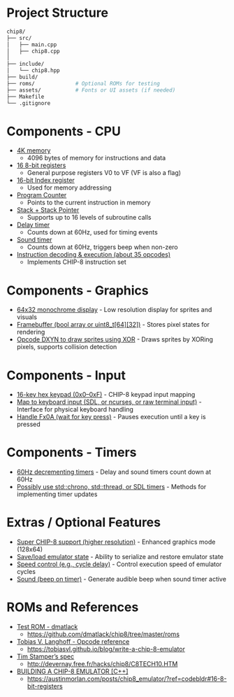 # Project Structure
```zsh
chip8/
├── src/
│   ├── main.cpp
│   ├── chip8.cpp
│   
├── include/
│   └── chip8.hpp
├── build/
├── roms/             # Optional ROMs for testing
├── assets/           # Fonts or UI assets (if needed)
├── Makefile
└── .gitignore
```
# Components - CPU
- [4K memory](#) 
    - 4096 bytes of memory for instructions and data  
- [16 8-bit registers](#) 
    - General purpose registers V0 to VF (VF is also a flag)  
- [16-bit Index register](#) 
    - Used for memory addressing  
- [Program Counter](#) 
    - Points to the current instruction in memory  
- [Stack + Stack Pointer](#) 
    - Supports up to 16 levels of subroutine calls  
- [Delay timer](#) 
    - Counts down at 60Hz, used for timing events  
- [Sound timer](#) 
    - Counts down at 60Hz, triggers beep when non-zero  
- [Instruction decoding & execution (about 35 opcodes)](#) 
    - Implements CHIP-8 instruction set  

# Components - Graphics
- [64x32 monochrome display](#) - Low resolution display for sprites and visuals  
- [Framebuffer (bool array or uint8_t[64][32])](#) - Stores pixel states for rendering  
- [Opcode DXYN to draw sprites using XOR](#) - Draws sprites by XORing pixels, supports collision detection  

# Components - Input
- [16-key hex keypad (0x0–0xF)](#) - CHIP-8 keypad input mapping  
- [Map to keyboard input (SDL, or ncurses, or raw terminal input)](#) - Interface for physical keyboard handling  
- [Handle Fx0A (wait for key press)](#) - Pauses execution until a key is pressed  

# Components - Timers
- [60Hz decrementing timers](#) - Delay and sound timers count down at 60Hz  
- [Possibly use std::chrono, std::thread, or SDL timers](#) - Methods for implementing timer updates  

# Extras / Optional Features
- [Super CHIP-8 support (higher resolution)](#) - Enhanced graphics mode (128x64)  
- [Save/load emulator state](#) - Ability to serialize and restore emulator state  
- [Speed control (e.g., cycle delay)](#) - Control execution speed of emulator cycles  
- [Sound (beep on timer)](#) - Generate audible beep when sound timer active  

# ROMs and References
- [Test ROM - dmatlack](https://github.com/dmatlack/chip8/tree/master/roms)
    - https://github.com/dmatlack/chip8/tree/master/roms
- [Tobias V. Langhoff - Opcode reference](https://tobiasvl.github.io/blog/write-a-chip-8-emulator)
    - https://tobiasvl.github.io/blog/write-a-chip-8-emulator
- [Tim Stamper’s spec](http://devernay.free.fr/hacks/chip8/C8TECH10.HTM)
    - http://devernay.free.fr/hacks/chip8/C8TECH10.HTM
- [BUILDING A CHIP-8 EMULATOR [C++]](https://austinmorlan.com/posts/chip8_emulator/?ref=codebldr#16-8-bit-registers) 
    - https://austinmorlan.com/posts/chip8_emulator/?ref=codebldr#16-8-bit-registers
